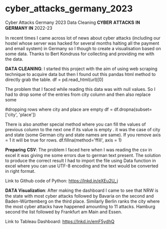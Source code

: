 # cyber_attacks_germany_2023
Cyber Attacks Germany 2023 Data Cleaning
𝐂𝐘𝐁𝐄𝐑 𝐀𝐓𝐓𝐀𝐂𝐊𝐒 𝐈𝐍 𝐆𝐄𝐑𝐌𝐀𝐍𝐘 𝐈𝐍 2022-23

In recent times I came across lot of news about cyber attacks (including our hostel whose server was hacked for several months halting all the payment and email system) in Germany so I though to create a visualisation based on some data.
Thanks to Bert Kondruss for collecting and providing me with the data.

𝐃𝐀𝐓𝐀 𝐂𝐋𝐄𝐀𝐍𝐈𝐍𝐆:
I started this project with the aim of using web scraping technique to acquire data but then I found out this pandas html method to directly grab the table.
df = pd.read_html(url)[0]


The problem that I faced while reading this data was with null values. So I had to drop some of the entries from city column and then also replace some

#dropping rows where city and place are empty df = df.dropna(subset=['city', 'place'])

There is also another special method where you can fill the values of previous column to the next one if its value is empty . it was the case of city and state (some German city and state names are same). If you remove axis = 1 it will be true for rows.
df.fillna(method='ffill', axis = 1)

𝐏𝐫𝐞𝐩𝐚𝐫𝐢𝐧𝐠 𝐂𝐒𝐕:
The problem I faced here when I was reading the csv in excel it was giving me some errors due to german text present. The solution to produce the correct result I had to import the file using Data function in excel where you can use UTF-8 encoding and the text would be converted in right format.

Link to Github code of Python: https://lnkd.in/eXEu2U_j

𝐃𝐀𝐓𝐀 𝐕𝐢𝐬𝐮𝐚𝐥𝐢𝐳𝐚𝐭𝐢𝐨𝐧:
After making the dashboard I came to see that NRW is the state with most cyber attacks followed by Bavaria on the second and Baden-Württemberg on the third place.
Similarly Berlin ranks the city where the most cyber attacks have happened amounting to 11 attacks. Hamburg second the list followed by Frankfurt am Main and Essen.

Link to Tableau Dashboard:
https://lnkd.in/emF5ydhQ

